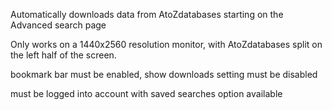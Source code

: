 Automatically downloads data from AtoZdatabases starting on the Advanced search page

Only works on a 1440x2560 resolution monitor, with AtoZdatabases split on the left half of the screen.

bookmark bar must be enabled, show downloads setting must be disabled

must be logged into account with saved searches option available 
